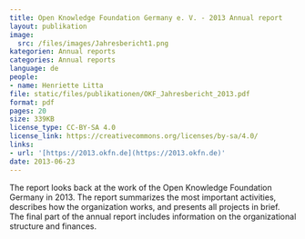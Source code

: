```yaml
---
title: Open Knowledge Foundation Germany e. V. - 2013 Annual report
layout: publikation
image:
  src: /files/images/Jahresbericht1.png
kategorien: Annual reports
categories: Annual reports
language: de
people:
- name: Henriette Litta
file: static/files/publikationen/OKF_Jahresbericht_2013.pdf
format: pdf
pages: 20
size: 339KB
license_type: CC-BY-SA 4.0
license_link: https://creativecommons.org/licenses/by-sa/4.0/
links:
- url: '[https://2013.okfn.de](https://2013.okfn.de)'
date: 2013-06-23
---
```


The report looks back at the work of the Open Knowledge Foundation Germany in 2013. The report summarizes the most important activities, describes how the organization works, and presents all projects in brief. The final part of the annual report includes information on the organizational structure and finances.
